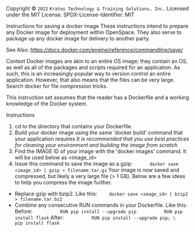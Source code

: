 Copyright © `2022` `Kratos Technology & Training Solutions, Inc.`
Licensed under the MIT License.
SPDX-License-Identifier: MIT

Instructions for saving a docker image
  These instructions intend to prepare any Docker image for deployment within OpenSpace. They also serve to package up any docker image for delivery to another party.

See Also:
  https://docs.docker.com/engine/reference/commandline/save/

Context
  Docker images are akin to an entire OS image; they contain an OS, as well as all of the packages and scripts required for an application. As such, this is an increasingly popular way to version control an entire application. However, that also means that the files can be very large. Search docker for file compression tricks.

  This instruction set assumes that the reader has a Dockerfile and a working knowledge of the Docker system.

Instructions
  1. cd to the directory that contains your Dockerfile.
  2. Build your docker image using the same 'docker build' command that your application requires
      _It is recommended that you use best practices for cleaning your environment and building the image from scratch_
  3. Find the IMAGE ID of your image with the 'docker images' command. It will be used below as <image_id>
  4. Issue this command to save the image as a gzip:
``      docker save <image_id> | gzip > filename.tar.gz``
  Your image is now saved and compressed, but likely a very large file (> 1 GB). Below are a few ideas to help you compress the image further.
  * Replace gzip with bzip2. Like this: 
``    docker save <image_id> | bzip2 > filename.tar.bz2``
  * Combine any consecutive RUN commands in your Dockerfile. Like this:
      Before:
``          RUN pip install --upgrade pip``
``          RUN pip install flask``
      After:
``          RUN pip install --upgrade pip; \``
``              pip install flask``